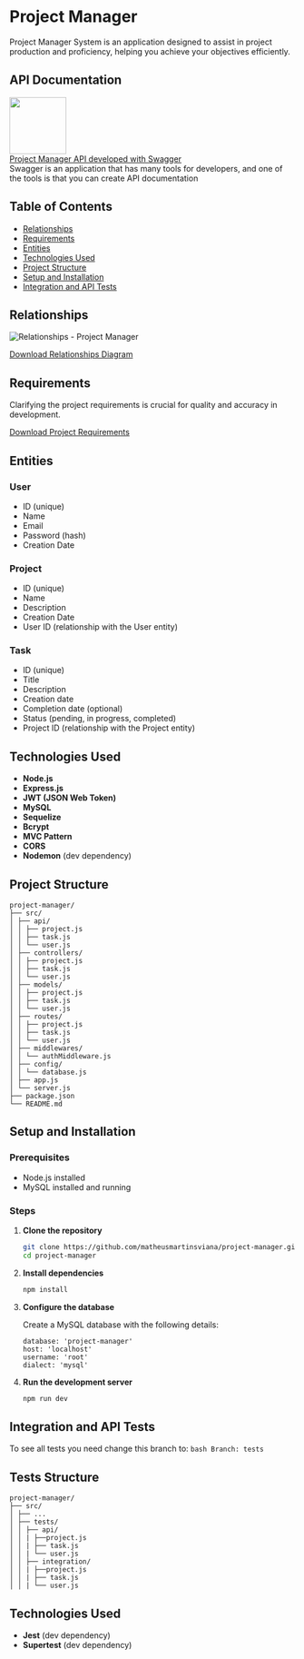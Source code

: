 # Project Manager

Project Manager System is an application designed to assist in project production and proficiency, helping you achieve your objectives efficiently.

## API Documentation
<a href="https://matheusmartinsviana.github.io/project-manager-documentation/#api-Users-apiV1LoginPost" target="_blank">
<img src="https://github.com/matheusmartinsviana/project-manager/assets/146596878/d5edde68-9dca-4e29-8fee-8f565b785fa9" width="100" height="100"> <br> Project Manager API developed with Swagger</a> <br>
Swagger is an application that has many tools for developers, and one of the tools is that you can create API documentation

## Table of Contents

- [Relationships](#relationships)
- [Requirements](#requirements)
- [Entities](#entities)
- [Technologies Used](#technologies-used)
- [Project Structure](#project-structure)
- [Setup and Installation](#setup-and-installation)
- [Integration and API Tests](#integration-and-api-tests)

## Relationships

![Relationships - Project Manager](https://github.com/matheusmartinsviana/project-manager/assets/146596878/7c9b2c21-5261-4f86-8d0b-60af12c7c0c3)

[Download Relationships Diagram](https://github.com/user-attachments/files/15796260/Relationships.-.Project.Manager.pdf)

## Requirements

Clarifying the project requirements is crucial for quality and accuracy in development.

[Download Project Requirements](https://github.com/user-attachments/files/15849351/Project.Manager.Requirements.pdf)

## Entities

### User
- ID (unique)
- Name
- Email
- Password (hash)
- Creation Date

### Project
- ID (unique)
- Name
- Description
- Creation Date
- User ID (relationship with the User entity)

### Task
- ID (unique)
- Title
- Description
- Creation date
- Completion date (optional)
- Status (pending, in progress, completed)
- Project ID (relationship with the Project entity)

## Technologies Used

- **Node.js**
- **Express.js**
- **JWT (JSON Web Token)**
- **MySQL**
- **Sequelize**
- **Bcrypt**
- **MVC Pattern**
- **CORS**
- **Nodemon** (dev dependency)

## Project Structure

```
project-manager/
├── src/
│ ├── api/
│ │ ├── project.js
│ │ ├── task.js
│ │ └── user.js
│ ├── controllers/
│ │ ├── project.js
│ │ ├── task.js
│ │ └── user.js
│ ├── models/
│ │ ├── project.js
│ │ ├── task.js
│ │ └── user.js
│ ├── routes/
│ │ ├── project.js
│ │ ├── task.js
│ │ └── user.js
│ ├── middlewares/
│ │ └── authMiddleware.js
│ ├── config/
│ │ └── database.js
│ ├── app.js
│ └── server.js
├── package.json
└── README.md
```

## Setup and Installation

### Prerequisites

- Node.js installed
- MySQL installed and running

### Steps

1. **Clone the repository**

    ```bash
    git clone https://github.com/matheusmartinsviana/project-manager.git
    cd project-manager
    ```

2. **Install dependencies**

    ```bash
    npm install
    ```

3. **Configure the database**

    Create a MySQL database with the following details:

    ```plaintext
    database: 'project-manager'
    host: 'localhost'
    username: 'root'
    dialect: 'mysql'
    ```

4. **Run the development server**

    ```bash
    npm run dev
    ```
## Integration and API Tests
To see all tests you need change this branch to:
    ```bash
    Branch: tests
    ```
## Tests Structure
```
project-manager/
├── src/
│ ├── ...
│ ├── tests/
│ │ ├── api/
│ │ | ├──project.js
│ │ | ├── task.js
│ │ | └── user.js
│ │ ├── integration/
│ │ | ├──project.js
│ │ | ├── task.js
│ │ | └── user.js
```

## Technologies Used

- **Jest** (dev dependency)
- **Supertest** (dev dependency)
